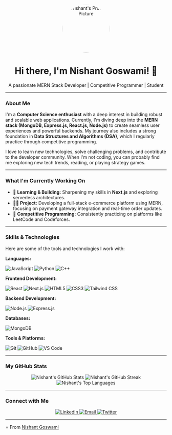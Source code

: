 <div align="center">
  <img src="https://github.com/nishantg1520/nishantg1520/blob/main/assets/profile_pic.png" alt="Nishant's Profile Picture" width="150" style="border-radius:50%;">
  <h1>Hi there, I'm Nishant Goswami! 👋</h1>
  <p>A passionate MERN Stack Developer | Competitive Programmer | Student</p>
</div>

---

### About Me

I'm a **Computer Science enthusiast** with a deep interest in building robust and scalable web applications. Currently, I'm diving deep into the **MERN stack (MongoDB, Express.js, React.js, Node.js)** to create seamless user experiences and powerful backends. My journey also includes a strong foundation in **Data Structures and Algorithms (DSA)**, which I regularly practice through competitive programming.

I love to learn new technologies, solve challenging problems, and contribute to the developer community. When I'm not coding, you can probably find me exploring new tech trends, reading, or playing strategy games.

---

### What I'm Currently Working On

- 🚀 **Learning & Building:** Sharpening my skills in **Next.js** and exploring serverless architectures.
- 👨‍💻 **Project:** Developing a full-stack e-commerce platform using MERN, focusing on payment gateway integration and real-time order updates.
- 🧠 **Competitive Programming:** Consistently practicing on platforms like LeetCode and Codeforces.

---

### Skills & Technologies

Here are some of the tools and technologies I work with:

**Languages:**
<p>
  <img src="https://img.shields.io/badge/JavaScript-F7DF1E?style=for-the-badge&logo=javascript&logoColor=black" alt="JavaScript" />
  <img src="https://img.shields.io/badge/Python-3776AB?style=for-the-badge&logo=python&logoColor=white" alt="Python" />
  <img src="https://img.shields.io/badge/C%2B%2B-00599C?style=for-the-badge&logo=c%2B%2B&logoColor=white" alt="C++" />
</p>

**Frontend Development:**
<p>
  <img src="https://img.shields.io/badge/React-61DAFB?style=for-the-badge&logo=react&logoColor=black" alt="React" />
  <img src="https://img.shields.io/badge/Next.js-000000?style=for-the-badge&logo=next.js&logoColor=white" alt="Next.js" />
  <img src="https://img.shields.io/badge/HTML5-E34F26?style=for-the-badge&logo=html5&logoColor=white" alt="HTML5" />
  <img src="https://img.shields.io/badge/CSS3-1572B6?style=for-the-badge&logo=css3&logoColor=white" alt="CSS3" />
  <img src="https://img.shields.io/badge/Tailwind_CSS-06B6D4?style=for-the-badge&logo=tailwind-css&logoColor=white" alt="Tailwind CSS" />
</p>

**Backend Development:**
<p>
  <img src="https://img.shields.io/badge/Node.js-339933?style=for-the-badge&logo=node.js&logoColor=white" alt="Node.js" />
  <img src="https://img.shields.io/badge/Express.js-000000?style=for-the-badge&logo=express&logoColor=white" alt="Express.js" />
</p>

**Databases:**
<p>
  <img src="https://img.shields.io/badge/MongoDB-47A248?style=for-the-badge&logo=mongodb&logoColor=white" alt="MongoDB" />
</p>

**Tools & Platforms:**
<p>
  <img src="https://img.shields.io/badge/Git-F05032?style=for-the-badge&logo=git&logoColor=white" alt="Git" />
  <img src="https://img.shields.io/badge/GitHub-181717?style=for-the-badge&logo=github&logoColor=white" alt="GitHub" />
  <img src="https://img.shields.io/badge/VS_Code-007ACC?style=for-the-badge&logo=visual-studio-code&logoColor=white" alt="VS Code" />
</p>

---

### My GitHub Stats

<p align="center">
  <img src="https://github-readme-stats.vercel.app/api?username=nishantg1520&show_icons=true&theme=dark&include_all_commits=true&count_private=true" alt="Nishant's GitHub Stats" />
  <img src="https://github-readme-streak-stats.herokuapp.com/?user=nishantg1520&theme=dark" alt="Nishant's GitHub Streak" />
  <img src="https://github-readme-stats.vercel.app/api/top-langs/?username=nishantg1520&layout=compact&theme=dark" alt="Nishant's Top Languages" />
</p>

---

### Connect with Me

<p align="center">
  <a href="https://linkedin.com/in/nishantg1520" target="_blank">
    <img src="https://img.shields.io/badge/LinkedIn-0A66C2?style=for-the-badge&logo=linkedin&logoColor=white" alt="LinkedIn" />
  </a>
  <a href="mailto:your.email@example.com">
    <img src="https://img.shields.io/badge/Email-D14836?style=for-the-badge&logo=gmail&logoColor=white" alt="Email" />
  </a>
  <a href="https://twitter.com/your_twitter_handle" target="_blank">
    <img src="https://img.shields.io/badge/Twitter-1DA1F2?style=for-the-badge&logo=twitter&logoColor=white" alt="Twitter" />
  </a>
  </p>

---

⭐️ From [Nishant Goswami](https://github.com/nishantg1520)
